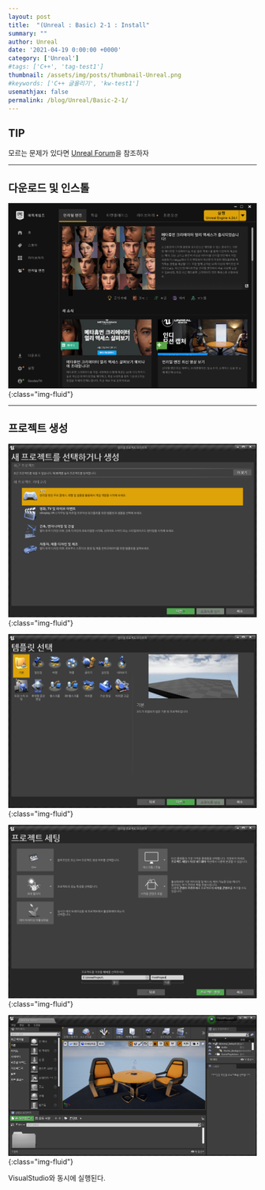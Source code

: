 ```yaml
---
layout: post
title:  "(Unreal : Basic) 2-1 : Install"
summary: ""
author: Unreal
date: '2021-04-19 0:00:00 +0000'
category: ['Unreal']
#tags: ['C++', 'tag-test1']
thumbnail: /assets/img/posts/thumbnail-Unreal.png
#keywords: ['C++ 글올리기', 'kw-test1']
usemathjax: false
permalink: /blog/Unreal/Basic-2-1/
---
```


## TIP

모르는 문제가 있다면 [Unreal Forum](https://forums.unrealengine.com/)을 참조하자

---

## 다운로드 및 인스톨

![](/assets/img/posts/Unreal/basic-2-1.png){:class="img-fluid"}

---

## 프로젝트 생성

![](/assets/img/posts/Unreal/basic-2-2.png){:class="img-fluid"}

![](/assets/img/posts/Unreal/basic-2-3.png){:class="img-fluid"}

![](/assets/img/posts/Unreal/basic-2-4.png){:class="img-fluid"}

![](/assets/img/posts/Unreal/basic-2-5.png){:class="img-fluid"}

VisualStudio와 동시에 실행된다.

